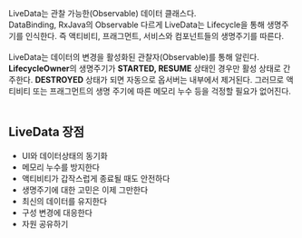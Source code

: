 LiveData는 관찰 가능한(Observable) 데이터 클래스다.
<br>
DataBinding, RxJava의 Observable 다르게 LiveData는 Lifecycle을 통해 생명주기를 인식한다. 즉 액티비티, 프래그먼트, 서비스와 컴포넌트들의 생명주기를 따른다.
<br><br>
LiveData는 데이터의 변경을 활성화된 관찰자(Observable)를 통해 알린다. 
**LifecycleOwner**의 생명주기가 **STARTED, RESUME** 상태인 경우만 활성 상태로 간주한다. **DESTROYED** 상태가 되면 자동으로 옵서버는 내부에서 제거된다.
그러므로 액티비티 또는 프래그먼트의 생명 주기에 따른 메모리 누수 등을 걱정할 필요가 없어진다.
<br><br>
## LiveData 장점
  * UI와 데이터상태의 동기화 
  * 메모리 누수를 방지한다
  * 액티비티가 갑작스럽게 종료될 때도 안전하다
  * 생명주기에 대한 고민은 이제 그만한다
  * 최신의 데이터를 유지한다
  * 구성 변경에 대응한다
  * 자원 공유하기
